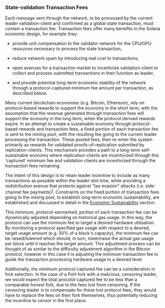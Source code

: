 ### State-validation Transaction Fees

Each message sent through the network, to be processed by the current leader validation-client and confirmed as a global state transaction, must contain a transaction fee. Transaction fees offer many benefits in the Solana economic design, for example they:

* provide unit compensation to the validator network for the CPU/GPU resources necessary to process the state transaction,

* reduce network spam by introducing real cost to transactions,

* open avenues for a transaction market to incentivize validation-client to collect and process submitted transactions in their function as leader,

* and provide potential long-term economic stability of the network through a protocol-captured minimum fee amount per transaction, as described below.

Many current blockchain economies (e.g. Bitcoin, Ethereum), rely on protocol-based rewards to support the economy in the short term, with the assumption that the revenue generated through transaction fees will support the economy in the long term, when the protocol derived rewards expire. In an attempt to create a sustainable economy through protocol-based rewards and transaction fees, a fixed portion of each transaction fee is sent to the mining pool, with the resulting fee going to the current leader processing the transaction. These pooled fees, then re-enter the system primarily as rewards for validated proofs-of-replication submitted by replication-clients. This mechanism provides a path to a long-term self-sustainable economy where replication-clients are incentivized through this 'captured' minimum fee and validation clients are incentivized through the transaction fees remaining. 

The intent of this design is to retain leader incentive to include as many transactions as possible within the leader-slot time, while providing a redistribution avenue that protects against "tax evasion" attacks (i.e. side-channel fee payments)<sup>[1](ed_referenced.md)</sup>. Constraints on the fixed portion of transaction fees going to the mining pool, to establish long-term economic sustainability, are established and discussed in detail in the [Economic Sustainability](ed_economic_sustainability.md) section.

This minimum, protocol-earmarked, portion of each transaction fee can be dynamically adjusted depending on historical gas usage. In this way, the protocol can use the minimum fee to target a desired hardware utilisation. By monitoring a protocol specified gas usage with respect to a desired, target usage amount (e.g. 50% of a block's capacity), the minimum fee can be raised/lowered which should, in turn, lower/raise the actual gas usage per block until it reaches the target amount. This adjustment process can be thought of as similar to the difficulty adjustment algorithm in the Bitcoin protocol, however in this case it is adjusting the minimum transaction fee to guide the transaction processing hardware usage to a desired level.

Additionally, the minimum protocol captured fee can be a consideration in fork selection. In the case of a PoH fork with a  malicious, censoring leader, we would expect the total procotol captured fee to be less than a comparable honest fork, due to the fees lost from censoring. If the censoring leader is to compensate for these lost protocol fees, they would have to replace the fees on their fork themselves, thus potentially reducing the incentive to censor in the first place. 


